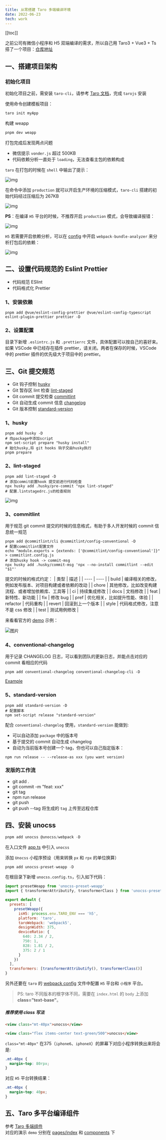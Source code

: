 ```yaml
---
title: 从零搭建 Taro 多端编译环境
date: 2022-06-23
tech: work
---
```


[[toc]]

之前公司有微信小程序和 H5 双端编译的需求，所以自己用 Taro3 + Vue3 + Ts 搭了一个项目：[仓库地址](https://github.com/rzhAvenir/taro-vue3-template)
## 一、搭建项目架构

### 初始化项目

初始化项目之前，需安装 `taro-cli`，请参考 [Taro 文档](https://taro-docs.jd.com/taro/docs/GETTING-STARTED)，完成 `tarojs` 安装

使用命令创建模板项目：

```bash
taro init myApp
```

构建 weapp

```bash
pnpm dev weapp
```

打包完成后发现两点问题

- 微信提示 `vonder.js` 超过 500KB
- 代码依赖分析一直处于 `loading`，无法查看主包的依赖构成

`taro` 在打包的时候在 `shell` 中输出了提示：

![img](/img/tips.png)

在命令中添加 `production` 就可以开启生产环境的压缩模式，`taro-cli` 搭建的初始代码经过压缩后为 267KB

![img](/img/analyse.png)

**PS**：在编译 `H5` 平台的时候，不推荐开启 `production` 模式，会导致编译报错：

![img](/img/exceed-size.png)

`H5` 若需要开启依赖分析，可以在 [config](https://github.com/rzhAvenir/taro-vue3-template/blob/master/config/index.js#L5-L7) 中开启 `webpack-bundle-analyzer` 来分析打包后的依赖：

![img](/img/webpack-analyzer.png)

## 二、设置代码规范的 Eslint Prettier

- 代码规范 ESlint
- 代码格式化 Prettier

### 1、安装依赖

```shell
pnpm add @vue/eslint-config-prettier @vue/eslint-config-typescript eslint-plugin-prettier prettier -D
```

### 2、设置配置

目录下新增 `.eslintrc.js` 和 `.prettierrc` 文件，具体配置可以按自己的喜好来。   
如果 VSCode 中已经存在插件 prettier，请关闭。两者在保存的时候，VSCode 中的 prettier 插件的优先级大于项目中的 prettier。

## 三、Git 提交规范

- Git 钩子控制 [husky](https://typicode.github.io/husky/#/)
- Git 暂存区 lint 检查 [lint-staged](https://github.com/okonet/lint-staged)
- Git commit 提交检查 [commitlint](https://github.com/conventional-changelog/commitlint)
- Git 自动生成 commit 信息 [changelog](https://github.com/conventional-changelog-archived-repos/conventional-changelog-cli)
- Git 版本控制 [standard-version](https://www.npmjs.com/package/standard-version)

### 1、husky

```shell
pnpm add husky -D
# 向package中添加script
npm set-script prepare "husky install"
# 始化husky,将 git hooks 钩子交由husky执行
pnpm prepare
```

### 2、lint-staged

```shell
pnpm add lint-staged -D
# 添加commit前置hook 提交前进行代码检查
npx husky add .husky/pre-commit "npx lint-staged"
# 配置.lintstagedrc.js的检查规则
```

![img](/img/staged-lint.png)

### 3、commitlint

用于规范 git commit 提交的时候的信息格式，有助于多人开发时候的 commit 信息统一规范

```shell
pnpm add @commitlint/cli @commitlint/config-conventional -D
# 配置commitlint配置文件
echo "module.exports = {extends: ['@commitlint/config-conventional']}" > commitlint.config.js
# 添加husky hook -> commit-msg
npx husky add .husky/commit-msg 'npx --no-install commitlint --edit "$1"'
```

提交的时候的格式约定：
| 类型 | 描述 |
| ---- | ---- |
| build | 编译相关的修改，例如发布版本、对项目构建或者依赖的改动 |
| chore | 其他修改，比如改变构建流程、或者增加依赖库、工具等 |
| ci | 持续集成修改 |
| docs | 文档修改 |
| feat | 新特性、新功能 |
| fix | 修改 bug |
| pref | 优化相关，比如提升性能、体验 |
| refactor | 代码重构 |
| revert | 回滚到上一个版本 |
| style | 代码格式修改，注意不是 css 修改 |
| test | 测试用例修改 |

来看看官方的 [demo](https://github.com/conventional-changelog/commitlint) 示例：

![图片](https://raw.githubusercontent.com/conventional-changelog/commitlint/6181d69c25371fd5830a5a9b7173a200d3c9fed5/docs/assets/commitlint.svg)

### 4、conventional-changelog

用于记录 CHANGELOG 日志，可以看到团队的更新日志，并能点击对应的 commit 看相应的代码

```
pnpm add conventional-changelog conventional-changelog-cli -D
```

[Example](https://github.com/karma-runner/karma/blob/master/CHANGELOG.md)

### 5、standard-version

```
pnpm add standard-version -D
# 配置脚本
npm set-script release "standard-version"
```

配合 `conventional-changelog` 使用，`standard-version` 能做到:

- 可以自动添加 `package` 中的版本号
- 基于提交的 commit 自动生成 changelog
- 自动为当前版本号创建一个 tag，你也可以自己指定版本：

```shell
npm run release -- --release-as xxx (you want version)
```

### 发版的工作流

- git add .
- git commit -m "feat: xxx"
- git tag
- npm run release
- git push
- git push --tag 将生成的 `tag` 上传至远程仓库

## 四、安装 unocss

```js
pnpm add unocss @unocss/webpack -D
```

在入口文件 [app.ts](https://github.com/rzhAvenir/taro-vue3-template/blob/master/src/app.ts) 中引入 `unocss`

添加 `Unocss` 小程序预设（用来转换 `px` 和 `rpx` 的单位换算）
```js
pnpm add unocss-preset-weapp -D
```

在根目录下新增 `unocss.config.ts`，引入如下代码：

```js
import presetWeapp from 'unocss-preset-weapp'
import { transformerAttributify, transformerClass } from 'unocss-preset-weapp/transformer'

export default {
  presets: [
    presetWeapp({
      isH5: process.env.TARO_ENV === 'h5',
      platform: 'taro',
      taroWebpack: 'webpack5',
      designWidth: 375,
      deviceRatio: {
        640: 2.34 / 2,
        750: 1,
        828: 1.81 / 2,
        375: 2 / 1
      }
    })
  ],
  transformers: [transformerAttributify(), transformerClass()]
}
```
另外还要在 `taro` 的 [webpack config](https://github.com/rzhAvenir/taro-vue3-template/blob/master/config/index.js) 文件中配置 `H5` 平台和 `小程序` 平台。

> PS: taro 不同版本的根字体不同，需要在 `index.html` 的 `body` 上添加**class="text-base"**。

##### 推荐使用 class 写法

```html
<view class="mt-40px">unocss</view>

<view class="flex items-center text-green/500">unocss</view>
```

`class="mt-40px"` 在375（`iphone6`、`iphoneX`）的屏幕下对应小程序转换出来将会是:

```css
.mt-40px {
  margin-top: 80rpx;
}
```

对应 `H5` 平台转换结果：

```css
.mt-40px {
  margin-top: 40px;
}
```

## 五、Taro 多平台编译组件

参考 [Taro 多端组件](https://taro-docs.jd.com/taro/docs/envs#%E5%A4%9A%E7%AB%AF%E7%BB%84%E4%BB%B6)  
对应的演示 `demo` 分别在 [pages/index](https://github.com/rzhAvenir/taro-vue3-template/blob/master/src/pages/index/index.vue) 和 [components](https://github.com/rzhAvenir/taro-vue3-template/tree/master/src/components) 下
